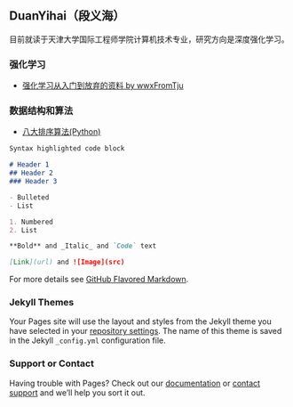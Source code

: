 ## DuanYihai（段义海）

目前就读于天津大学国际工程师学院计算机技术专业，研究方向是深度强化学习。

### 强化学习
- [强化学习从入门到放弃的资料 by wwxFromTju](https://github.com/wwxFromTju/awesome-reinforcement-learning-zh)

### 数据结构和算法

- [八大排序算法(Python)](YihaiDuan.github.io/Data_structure_and_algorithm/sort.html)

```markdown
Syntax highlighted code block

# Header 1
## Header 2
### Header 3

- Bulleted
- List

1. Numbered
2. List

**Bold** and _Italic_ and `Code` text

[Link](url) and ![Image](src)
```

For more details see [GitHub Flavored Markdown](https://guides.github.com/features/mastering-markdown/).

### Jekyll Themes

Your Pages site will use the layout and styles from the Jekyll theme you have selected in your [repository settings](https://github.com/YihaiDuan/YihaiDuan.github.io/settings). The name of this theme is saved in the Jekyll `_config.yml` configuration file.

### Support or Contact

Having trouble with Pages? Check out our [documentation](https://help.github.com/categories/github-pages-basics/) or [contact support](https://github.com/contact) and we’ll help you sort it out.
